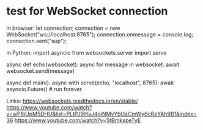 # test for WebSocket connection
in browser:
	let connection;
	connection = new WebSocket("ws://localhost:8765");
	connection.onmessage = console.log;
	connection.sent("sup");


in Python:
import asyncio
from websockets.server import serve

async def echo(websocket):
    async for message in websocket:
        await websocket.send(message)

async def main():
    async with serve(echo, "localhost", 8765):
        await asyncio.Future()  # run forever






Links:
	https://websockets.readthedocs.io/en/stable/
	https://www.youtube.com/watch?v=wP8iUpM5DHU&list=PLtPJ9lKvJ4oiNMvYbOzCmWy6cRzYAh9B1&index=36
	https://www.youtube.com/watch?v=5tBmkxpeTyE